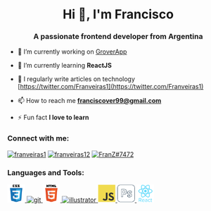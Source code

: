 <h1 align="center">Hi 👋, I'm Francisco</h1>
<h3 align="center">A passionate frontend developer from Argentina</h3>

- 🔭 I’m currently working on [GroverApp](https://www.groverservices.com/)

- 🌱 I’m currently learning **ReactJS**

- 📝 I regularly write articles on technology [https://twitter.com/Franveiras1](https://twitter.com/Franveiras1)

- 📫 How to reach me **franciscover99@gmail.com**

- ⚡ Fun fact **I love to learn**

<h3 align="left">Connect with me:</h3>
<p align="left">
<a href="https://twitter.com/franveiras1" target="blank"><img align="center" src="https://raw.githubusercontent.com/peterthehan/peterthehan/master/assets/twitter.svg" alt="franveiras1" height="30" width="40" /></a>
<a href="https://instagram.com/franveiras12" target="blank"><img align="center" src="https://raw.githubusercontent.com/rahuldkjain/github-profile-readme-generator/neutral-icons/src/images/icons/Social/instagram.svg" alt="franveiras12" height="30" width="40" /></a>
<a href="https://discord.gg/FranZ#7472" target="blank"><img align="center" src="https://media.giphy.com/media/hvRJCLFzcasrR4ia7z/giphy.gif" alt="FranZ#7472" height="30" width="40" /></a>
</p>

<h3 align="left">Languages and Tools:</h3>
<p align="left"> <a href="https://www.w3schools.com/css/" target="_blank"> <img src="https://raw.githubusercontent.com/devicons/devicon/master/icons/css3/css3-original-wordmark.svg" alt="css3" width="40" height="40"/> </a> <a href="https://git-scm.com/" target="_blank"> <img src="https://www.vectorlogo.zone/logos/git-scm/git-scm-icon.svg" alt="git" width="40" height="40"/> </a> <a href="https://www.w3.org/html/" target="_blank"> <img src="https://raw.githubusercontent.com/devicons/devicon/master/icons/html5/html5-original-wordmark.svg" alt="html5" width="40" height="40"/> </a> <a href="https://www.adobe.com/in/products/illustrator.html" target="_blank"> <img src="https://www.vectorlogo.zone/logos/adobe_illustrator/adobe_illustrator-icon.svg" alt="illustrator" width="40" height="40"/> </a> <a href="https://developer.mozilla.org/en-US/docs/Web/JavaScript" target="_blank"> <img src="https://raw.githubusercontent.com/devicons/devicon/master/icons/javascript/javascript-original.svg" alt="javascript" width="40" height="40"/> </a> <a href="https://www.photoshop.com/en" target="_blank"> <img src="https://raw.githubusercontent.com/devicons/devicon/master/icons/photoshop/photoshop-line.svg" alt="photoshop" width="40" height="40"/> </a> <a href="https://reactjs.org/" target="_blank"> <img src="https://raw.githubusercontent.com/devicons/devicon/master/icons/react/react-original-wordmark.svg" alt="react" width="40" height="40"/> </a> </p>
